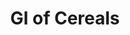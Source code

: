 ---
type: GiDataTablePage
title: GI of Cereals
description: Glycemic Index of Cereals
keywords: gi, GI, Glycemic Index, glycemic index, GlycemicIndex, glycemicindex, gi of Cereals, GI of Cereals, Glycemic Index of Cereals, glycemic index of Cereals, GlycemicIndex of Cereals, glycemicindex of Cereals, Cereals
---